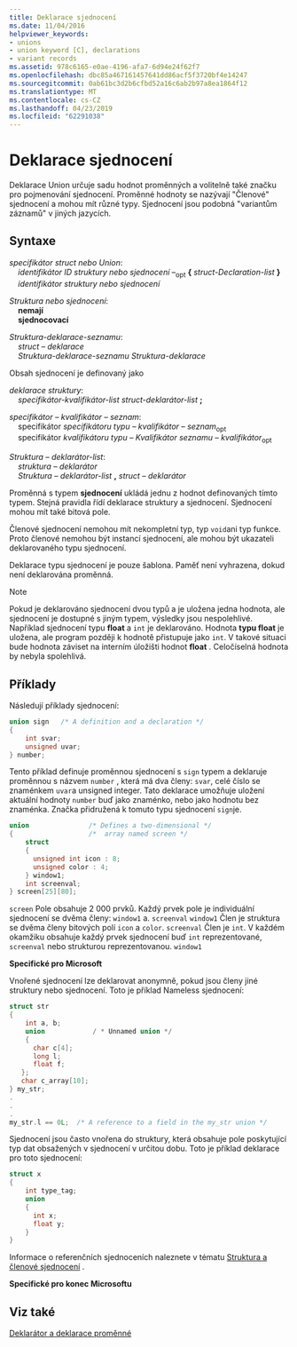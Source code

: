 ```yaml
---
title: Deklarace sjednocení
ms.date: 11/04/2016
helpviewer_keywords:
- unions
- union keyword [C], declarations
- variant records
ms.assetid: 978c6165-e0ae-4196-afa7-6d94e24f62f7
ms.openlocfilehash: dbc85a467161457641dd86acf5f3720bf4e14247
ms.sourcegitcommit: 0ab61bc3d2b6cfbd52a16c6ab2b97a8ea1864f12
ms.translationtype: MT
ms.contentlocale: cs-CZ
ms.lasthandoff: 04/23/2019
ms.locfileid: "62291038"
---
```

# <a name="union-declarations"></a>Deklarace sjednocení

Deklarace Union určuje sadu hodnot proměnných a volitelně také značku pro pojmenování sjednocení. Proměnné hodnoty se nazývají "Členové" sjednocení a mohou mít různé typy. Sjednocení jsou podobná "variantům záznamů" v jiných jazycích.

## <a name="syntax"></a>Syntaxe

*specifikátor struct nebo Union*:<br/>
&nbsp;&nbsp;&nbsp;&nbsp;*identifikátor ID* *struktury nebo sjednocení* –<sub>opt</sub> **{** *struct-Declaration-list* **}**<br/>
&nbsp;&nbsp;&nbsp;&nbsp;*identifikátor* *struktury nebo sjednocení*

*Struktura nebo sjednocení*:<br/>
&nbsp;&nbsp;&nbsp;&nbsp;**nemají**<br/>
&nbsp;&nbsp;&nbsp;&nbsp;**sjednocovací**

*Struktura-deklarace-seznamu*:<br/>
&nbsp;&nbsp;&nbsp;&nbsp;*struct – deklarace*<br/>
&nbsp;&nbsp;&nbsp;&nbsp;*Struktura-deklarace-seznamu* *Struktura-deklarace*

Obsah sjednocení je definovaný jako

*deklarace struktury*:<br/>
&nbsp;&nbsp;&nbsp;&nbsp;*specifikátor-kvalifikátor-list* *struct-deklarátor-list*  **;**

*specifikátor – kvalifikátor – seznam*:<br/>
&nbsp;&nbsp;&nbsp;&nbsp;specifikátor *specifikátoru typu* *– kvalifikátor – seznam*<sub>opt</sub> <br/>
&nbsp;&nbsp;&nbsp;&nbsp;specifikátor *kvalifikátoru typu* – *Kvalifikátor seznamu – kvalifikátor*<sub>opt</sub>

*Struktura – deklarátor-list*:<br/>
&nbsp;&nbsp;&nbsp;&nbsp;*struktura – deklarátor*<br/>
&nbsp;&nbsp;&nbsp;&nbsp;*Struktura – deklarátor-list*  **,**  *struct – deklarátor*

Proměnná s typem **sjednocení** ukládá jednu z hodnot definovaných tímto typem. Stejná pravidla řídí deklarace struktury a sjednocení. Sjednocení mohou mít také bitová pole.

Členové sjednocení nemohou mít nekompletní typ, typ `void`ani typ funkce. Proto členové nemohou být instancí sjednocení, ale mohou být ukazateli deklarovaného typu sjednocení.

Deklarace typu sjednocení je pouze šablona. Paměť není vyhrazena, dokud není deklarována proměnná.

> [!NOTE]
> Pokud je deklarováno sjednocení dvou typů a je uložena jedna hodnota, ale sjednocení je dostupné s jiným typem, výsledky jsou nespolehlivé. Například sjednocení typu **float** a `int` je deklarováno. Hodnota **typu float** je uložena, ale program později k hodnotě přistupuje jako `int`. V takové situaci bude hodnota záviset na interním úložišti hodnot **float** . Celočíselná hodnota by nebyla spolehlivá.

## <a name="examples"></a>Příklady

Následují příklady sjednocení:

```C
union sign   /* A definition and a declaration */
{
    int svar;
    unsigned uvar;
} number;
```

Tento příklad definuje proměnnou sjednocení s `sign` typem a deklaruje proměnnou s názvem `number` , která má dva členy: `svar`, celé číslo se znaménkem `uvar`a unsigned integer. Tato deklarace umožňuje uložení aktuální hodnoty `number` buď jako znaménko, nebo jako hodnotu bez znaménka. Značka přidružená k tomuto typu sjednocení `sign`je.

```C
union               /* Defines a two-dimensional */
{                   /*  array named screen */
    struct
    {
      unsigned int icon : 8;
      unsigned color : 4;
    } window1;
    int screenval;
} screen[25][80];
```

`screen` Pole obsahuje 2 000 prvků. Každý prvek pole je individuální sjednocení se dvěma členy: `window1` a. `screenval` `window1` Člen je struktura se dvěma členy bitových polí `icon` a `color`. `screenval` Člen je `int`. V každém okamžiku obsahuje každý prvek sjednocení buď `int` reprezentované, `screenval` nebo strukturou reprezentovanou. `window1`

**Specifické pro Microsoft**

Vnořené sjednocení lze deklarovat anonymně, pokud jsou členy jiné struktury nebo sjednocení. Toto je příklad Nameless sjednocení:

```C
struct str
{
    int a, b;
    union            / * Unnamed union */
    {
      char c[4];
      long l;
      float f;
   };
   char c_array[10];
} my_str;
.
.
.
my_str.l == 0L;  /* A reference to a field in the my_str union */
```

Sjednocení jsou často vnořena do struktury, která obsahuje pole poskytující typ dat obsažených v sjednocení v určitou dobu. Toto je příklad deklarace pro toto sjednocení:

```C
struct x
{
    int type_tag;
    union
    {
      int x;
      float y;
    }
}
```

Informace o referenčních sjednoceních naleznete v tématu [Struktura a členové sjednocení](../c-language/structure-and-union-members.md) .

**Specifické pro konec Microsoftu**

## <a name="see-also"></a>Viz také

[Deklarátor a deklarace proměnné](../c-language/declarators-and-variable-declarations.md)
